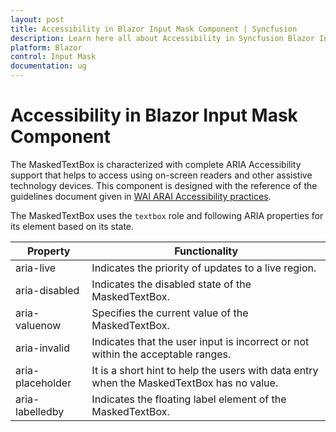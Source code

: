 ```yaml
---
layout: post
title: Accessibility in Blazor Input Mask Component | Syncfusion
description: Learn here all about Accessibility in Syncfusion Blazor Input Mask component and more.
platform: Blazor
control: Input Mask
documentation: ug
---
```


# Accessibility in Blazor Input Mask Component

The MaskedTextBox is characterized with complete ARIA Accessibility support that helps to access
using on-screen readers and other assistive technology devices. This component is designed with the
reference of the guidelines document given in [WAI ARAI Accessibility practices](http://www.w3.org/WAI/PF/aria-practices/).

The MaskedTextBox uses the `textbox` role and following ARIA properties for its element based on its state.

| **Property** | **Functionality** |
| --- | --- |
| aria-live | Indicates the priority of updates to a live region. |
| aria-disabled | Indicates the disabled state of the MaskedTextBox. |
| aria-valuenow | Specifies the current value of the MaskedTextBox. |
| aria-invalid | Indicates that the user input is incorrect or not within the acceptable ranges. |
| aria-placeholder | It is a short hint to help the users with data entry when the MaskedTextBox has no value. |
| aria-labelledby | Indicates the floating label element of the MaskedTextBox. |